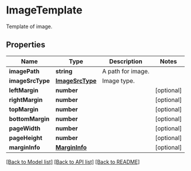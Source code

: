 # ImageTemplate
Template of image.

## Properties
Name | Type | Description | Notes
------------ | ------------- | ------------- | -------------
**imagePath** | **string** | A path for image. | 
**imageSrcType** | [**ImageSrcType**](ImageSrcType.md) | Image type. | 
**leftMargin** | **number** |  | [optional]
**rightMargin** | **number** |  | [optional]
**topMargin** | **number** |  | [optional]
**bottomMargin** | **number** |  | [optional]
**pageWidth** | **number** |  | [optional]
**pageHeight** | **number** |  | [optional]
**marginInfo** | [**MarginInfo**](MarginInfo.md) |  | [optional]
[[Back to Model list]](../README.md#documentation-for-models) [[Back to API list]](../README.md#documentation-for-api-endpoints) [[Back to README]](../README.md)

